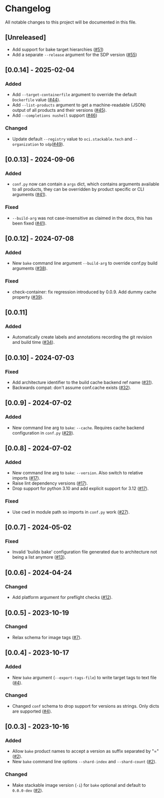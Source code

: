 # Changelog

All notable changes to this project will be documented in this file.

## [Unreleased]

- Add support for bake target hierarchies ([#51])
- Add a separate `--release` argument for the SDP version ([#55])

[#51]: https://github.com/stackabletech/image-tools/pull/51
[#55]: https://github.com/stackabletech/image-tools/pull/55

## [0.0.14] - 2025-02-04

### Added

- Add `--target-containerfile` argument to override the default `Dockerfile` value ([#44]).
- Add `--list-products` argument to get a machine-readable (JSON) output of all products and their versions ([#45]).
- Add `--completions nushell` support ([#46])

### Changed

- Update default `--registry` value to `oci.stackable.tech` and `--organization` to `sdp`([#49]).

[#44]: https://github.com/stackabletech/image-tools/pull/44
[#45]: https://github.com/stackabletech/image-tools/pull/45
[#46]: https://github.com/stackabletech/image-tools/pull/46
[#49]: https://github.com/stackabletech/image-tools/pull/49

## [0.0.13] - 2024-09-06

### Added

- `conf.py` now can contain a `args` dict, which contains arguments available to all products, they
  can be overridden by product specific or CLI arguments ([#41]).

### Fixed

- `--build-arg` was not case-insensitive as claimed in the docs, this has been  fixed ([#41]).

[#41]: https://github.com/stackabletech/image-tools/pull/41

## [0.0.12] - 2024-07-08

### Added

- New `bake` command line argument `--build-arg` to override conf.py build arguments ([#38]).

### Fixed

- check-container: fix regression introduced by 0.0.9. Add dummy cache property ([#39]).

[#38]: https://github.com/stackabletech/image-tools/pull/38
[#39]: https://github.com/stackabletech/image-tools/pull/39

## [0.0.11]

### Added

- Automatically create labels and annotations recording the git revision and build time ([#34]).

[#34]: https://github.com/stackabletech/image-tools/pull/34

## [0.0.10] - 2024-07-03

### Fixed

- Add architecture identifier to the build cache backend ref name ([#31]).
- Backwards compat: don't assume conf.cache exists ([#32]).

[#31]: https://github.com/stackabletech/image-tools/pull/31
[#32]: https://github.com/stackabletech/image-tools/pull/32

## [0.0.9] - 2024-07-02

### Added

- New command line arg to `bake`: `--cache`. Requires cache backend configuration in
  `conf.py` ([#29]).

[#29]: https://github.com/stackabletech/image-tools/pull/29

## [0.0.8] - 2024-07-02

### Added

- New command line arg to `bake`: `--version`. Also switch to relative imports ([#17]).
- Raise lint dependency versions ([#17]).
- Drop support for python 3.10 and add explicit support for 3.12 ([#17]).

### Fixed

- Use cwd in module path so imports in `conf.py` work ([#27]).

[#17]: https://github.com/stackabletech/image-tools/pull/17
[#27]: https://github.com/stackabletech/image-tools/pull/27

## [0.0.7] - 2024-05-02

### Fixed

- Invalid 'buildx bake' configuration file generated due to architecture not being a list
  anymore ([#13]).

[#13]: https://github.com/stackabletech/image-tools/pull/13

## [0.0.6] - 2024-04-24

### Changed

- Add platform argument for preflight checks ([#12]).

[#12]: https://github.com/stackabletech/image-tools/pull/12

## [0.0.5] - 2023-10-19

### Changed

- Relax schema for image tags ([#7]).

[#7]: https://github.com/stackabletech/image-tools/pull/7

## [0.0.4] - 2023-10-17

### Added

- New `bake` argument (`--export-tags-file`) to write target tags to text file ([#4]).

### Changed

- Changed `conf` schema to drop support for versions as strings. Only dicts are supported ([#4]).

[#4]: https://github.com/stackabletech/image-tools/pull/4

## [0.0.3] - 2023-10-16

### Added

- Allow `bake` product names to accept a version as suffix separated by "=" ([#2]).
- New `bake` command line options `--shard-index` and `--shard-count` ([#2]).

### Changed

- Make stackable image version (`-i`) for `bake` optional and default to `0.0.0-dev` ([#2]).

[#2]: https://github.com/stackabletech/image-tools/pull/2
